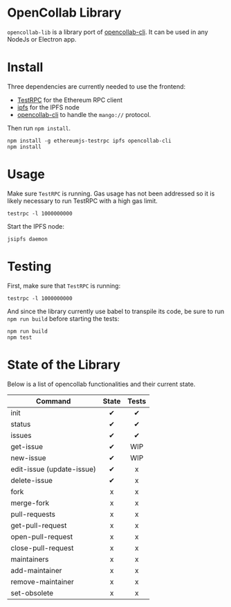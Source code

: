 # OpenCollab Library

`opencollab-lib` is a library port of [opencollab-cli](https://github.com/yondonfu/opencollab-cli). It can be used in any NodeJs or Electron app.

# Install

Three dependencies are currently needed to use the frontend: 
* [TestRPC](https://github.com/ethereumjs/testrpc) for the Ethereum RPC client
* [ipfs](https://www.npmjs.com/package/ipfs) for the IPFS node
* [opencollab-cli](https://github.com/macor161/opencollab-cli) to handle the `mango://` protocol. 

Then run `npm install`.

```
npm install -g ethereumjs-testrpc ipfs opencollab-cli
npm install
```


# Usage

Make sure `TestRPC` is running. Gas usage has not been addressed so it is likely necessary to run TestRPC with a high gas limit.

```
testrpc -l 1000000000
```

Start the IPFS node:

```
jsipfs daemon
```

# Testing

First, make sure that `TestRPC` is running:

```
testrpc -l 1000000000
```

And since the library currently use babel to transpile its code, be sure to run `npm run build` before starting the tests:

```
npm run build
npm test
```

# State of the Library

Below is a list of opencollab functionalities and their current state.

| Command               | State | Tests |
| ----------------------|:-----:|:-----:|
| init                  |   ‎✔   |  ‎✔    |
| status                |   ‎✔   |  ✔    |
| issues                |   ✔   |  ✔    |
| get-issue             |   ✔   | WIP   |
| new-issue             |   ✔   | WIP   |
| edit-issue (update-issue)  |   ✔   |  x    |
| delete-issue          |   ✔   |  x    |
| fork                  |   x   |  x    |
| merge-fork            |   x   |  x    |
| pull-requests         |   x   |  x    |
| get-pull-request      |   x   |  x    |
| open-pull-request     |   x   |  x    |
| close-pull-request    |   x   |  x    |
| maintainers           |   x   |  x    |
| add-maintainer        |   x   |  x    |
| remove-maintainer     |   x   |  x    |
| set-obsolete          |   x   |  x    |       

